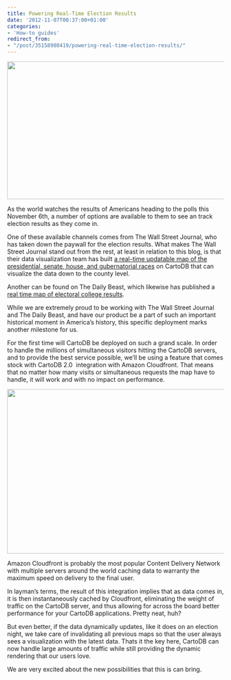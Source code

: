 ```yaml
---
title: Powering Real-Time Election Results
date: '2012-11-07T00:37:00+01:00'
categories:
- 'How-to guides'
redirect_from:
- "/post/35158980419/powering-real-time-election-results/"
---
```


<img height="320" src="http://i.imgur.com/wC6h1.png" width="650"/>

As the world watches the results of Americans heading to the polls this November 6th, a number of options are available to them to see an track election results as they come in.

One of these available channels comes from The Wall Street Journal, who has taken down the paywall for the election results. What makes The Wall Street Journal stand out from the rest, at least in relation to this blog, is that their data visualization team has built <a href="http://projects.wsj.com/elections2012/maps/#r=pres&amp;k=l&amp;v=states">a real-time updatable map of the presidential, senate, house, and gubernatorial races</a> on CartoDB that can visualize the data down to the county level.

Another can be found on The Daily Beast, which likewise has published a <a href="http://www.thedailybeast.com/articles/2012/11/06/map-election-2012-electoral-college-results-state-by-state.html">real time map of electoral college results</a>.

While we are extremely proud to be working with The Wall Street Journal and The Daily Beast, and have our product be a part of such an important historical moment in America’s history, this specific deployment marks another milestone for us.

For the first time will CartoDB be deployed on such a grand scale. In order to handle the millions of simultaneous visitors hitting the CartoDB servers, and to provide the best service possible, we’ll be using a feature that comes stock with CartoDB 2.0  integration with Amazon Cloudfront. That means that no matter how many visits or simultaneous requests the map have to handle, it will work and with no impact on performance.

<img height="382" src="http://i.imgur.com/TjnP5.png" width="650"/>

Amazon Cloudfront is probably the most popular Content Delivery Network with multiple servers around the world caching data to warranty the maximum speed on delivery to the final user.

In layman’s terms, the result of this integration implies that as data comes in, it is then instantaneously cached by Cloudfront, eliminating the weight of traffic on the CartoDB server, and thus allowing for across the board better performance for your CartoDB applications. Pretty neat, huh?

But even better, if the data dynamically updates, like it does on an election night, we take care of invalidating all previous maps so that the user always sees a visualization with the latest data. Thats it the key here, CartoDB can now handle large amounts of traffic while still providing the dynamic rendering that our users love.

We are very excited about the new possibilities that this is can bring. 
